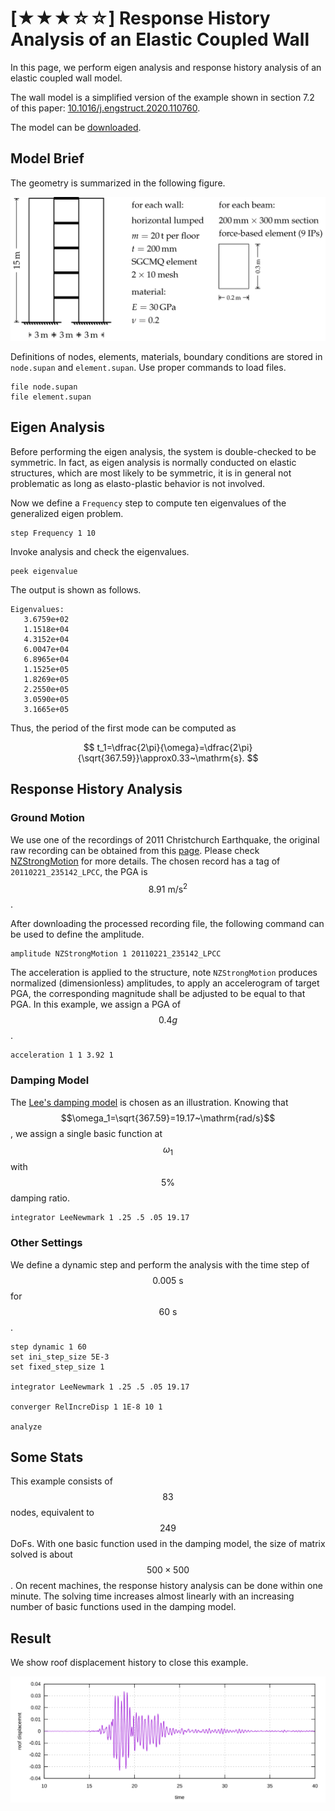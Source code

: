 # [★★★☆☆] Response History Analysis of an Elastic Coupled Wall

In this page, we perform eigen analysis and response history analysis of an elastic coupled wall model.

The wall model is a simplified version of the example shown in section 7.2 of this
paper: [10.1016/j.engstruct.2020.110760](https://doi.org/10.1016/j.engstruct.2020.110760).

The model can be [downloaded](response-history-analysis-of-an-elastic-coupled-wall.zip).

## Model Brief

The geometry is summarized in the following figure.

![model brief](response-history-analysis-of-an-elastic-coupled-wall.png)

Definitions of nodes, elements, materials, boundary conditions are stored in `node.supan` and `element.supan`. Use
proper commands to load files.

```
file node.supan
file element.supan
```

## Eigen Analysis

Before performing the eigen analysis, the system is double-checked to be symmetric. In fact, as eigen analysis is
normally conducted on elastic structures, which are most likely to be symmetric, it is in general not problematic as
long as elasto-plastic behavior is not involved.

Now we define a `Frequency` step to compute ten eigenvalues of the generalized eigen problem.

```
step Frequency 1 10
```

Invoke analysis and check the eigenvalues.

```
peek eigenvalue
```

The output is shown as follows.

```
Eigenvalues:
   3.6759e+02
   1.1518e+04
   4.3152e+04
   6.0047e+04
   6.8965e+04
   1.1525e+05
   1.8269e+05
   2.2550e+05
   3.0590e+05
   3.1665e+05
```

Thus, the period of the first mode can be computed as

$$
t_1=\dfrac{2\pi}{\omega}=\dfrac{2\pi}{\sqrt{367.59}}\approx0.33~\mathrm{s}.
$$

## Response History Analysis

### Ground Motion

We use one of the recordings of 2011 Christchurch Earthquake, the original raw recording can be obtained from
this [page](https://www.geonet.org.nz/data/supplementary/nzsmdb). Please
check [NZStrongMotion](../../../Library/Amplitude/Special/NZStrongMotion.md) for more details. The chosen record has a
tag of `20110221_235142_LPCC`, the PGA is $$8.91~\mathrm{m/s^2}$$.

After downloading the processed recording file, the following command can be used to define the amplitude.

```
amplitude NZStrongMotion 1 20110221_235142_LPCC
```

The acceleration is applied to the structure, note `NZStrongMotion` produces normalized (dimensionless) amplitudes, to
apply an accelerogram of target PGA, the corresponding magnitude shall be adjusted to be equal to that PGA. In this
example, we assign a PGA of $$0.4g$$.

```
acceleration 1 1 3.92 1
```

### Damping Model

The [Lee's damping model](../../../Library/Integrator/Newmark/LeeNewmark.md) is chosen as an illustration. Knowing that
$$\omega_1=\sqrt{367.59}=19.17~\mathrm{rad/s}$$, we assign a single basic function at $$\omega_1$$ with $$5\%$$ damping
ratio.

```
integrator LeeNewmark 1 .25 .5 .05 19.17
```

### Other Settings

We define a dynamic step and perform the analysis with the time step of $$0.005~\mathrm{s}$$ for $$60~\mathrm{s}$$.

```
step dynamic 1 60
set ini_step_size 5E-3
set fixed_step_size 1

integrator LeeNewmark 1 .25 .5 .05 19.17

converger RelIncreDisp 1 1E-8 10 1

analyze
```

## Some Stats

This example consists of $$83$$ nodes, equivalent to $$249$$ DoFs. With one basic function used in the damping model,
the size of matrix solved is about $$500\times500$$. On recent machines, the response history analysis can be done
within one minute. The solving time increases almost linearly with an increasing number of basic functions used in the
damping model.

## Result

We show roof displacement history to close this example.

![roof displacement history](response-history-analysis-of-an-elastic-coupled-wall.svg)

